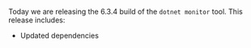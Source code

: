 Today we are releasing the 6.3.4 build of the `dotnet monitor` tool. This release includes:
- Updated dependencies
